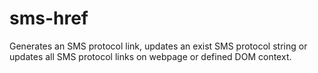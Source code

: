 # sms-href
Generates an SMS protocol link, updates an exist SMS protocol string or updates all SMS protocol links on webpage or defined DOM context.

